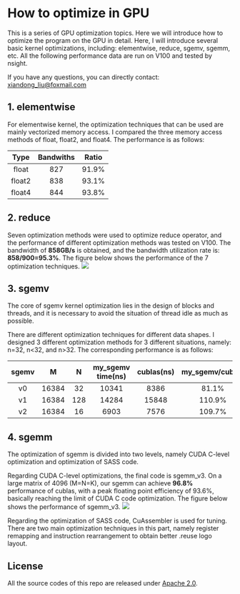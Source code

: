 # How to optimize in GPU
This is a series of GPU optimization topics. Here we will introduce  how to optimize the program on the GPU in detail. Here, I will introduce several basic kernel optimizations, including: elementwise, reduce, sgemv, sgemm, etc. All the following performance data are run on V100 and tested by nsight. 

If you have any questions, you can directly contact: xiandong_liu@foxmail.com

## 1. elementwise
For elementwise kernel, the optimization techniques that can be used are mainly vectorized memory access. I compared the three memory access methods of float, float2, and float4. The performance is as follows:

| Type  |  Bandwiths | Ratio  |
| :------------: | :------------: | :------------: |
|  float | 827  | 91.9%  |
|  float2 | 838  | 93.1%  |
| float4  | 844  | 93.8%  |


## 2. reduce
Seven optimization methods were used to optimize reduce operator, and the performance of different optimization methods was tested on V100. The bandwidth of **858GB/s** is obtained, and the bandwidth utilization rate is: **858/900=95.3%**. The figure below shows the performance of the 7 optimization techniques.
![](https://github.com/Liu-xiandong/How_to_optimize_in_GPU/blob/master/figure/reduce.png?raw=true)

## 3. sgemv
The core of sgemv kernel optimization lies in the design of blocks and threads, and it is necessary to avoid the situation of thread idle as much as possible.

There are different optimization techniques for different data shapes. I designed 3 different optimization methods for 3 different situations, namely: n=32, n<32, and n>32. The corresponding performance is as follows:

| sgemv  | M  | N  |  my_sgemv time(ns) | cublas(ns)  | my_sgemv/cublas  |
| :------------: | :------------: | :------------: | :------------: | :------------: | :------------: |
| v0  | 16384  | 32  | 10341  |  8386 | 81.1%  |
| v1  | 16384  |  128 | 14284  | 15848  |  110.9% |
| v2  | 16384  | 16  | 6903  | 7576  |  109.7% |

## 4. sgemm
The optimization of sgemm is divided into two levels, namely CUDA
C-level optimization and optimization of SASS code.

Regarding CUDA C-level optimizations, the final code is sgemm_v3. On a large matrix of 4096 (M=N=K), our sgemm can achieve **96.8%** performance of cublas, with a peak floating point efficiency of 93.6%, basically reaching the limit of CUDA C code optimization. The figure below shows the performance of sgemm_v3.
![](https://github.com/Liu-xiandong/How_to_optimize_in_GPU/blob/master/figure/sgemm.png?raw=true)

Regarding the optimization of SASS code, CuAssembler is used for tuning. There are two main optimization techniques in this part, namely register remapping and instruction rearrangement to obtain better .reuse logo layout.

## License
All the source codes of this repo are released under [Apache 2.0](http://www.apache.org/licenses/LICENSE-2.0).

